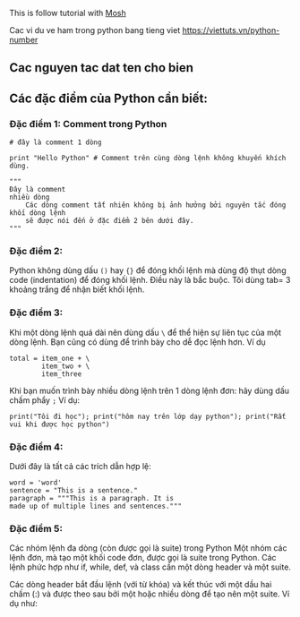 This is follow tutorial with [Mosh](https://www.youtube.com/watch?v=_uQrJ0TkZlc)

Cac vi du ve ham trong python bang tieng viet https://viettuts.vn/python-number

## Cac nguyen tac dat ten cho bien

## Các đặc điểm của Python cần biết:
### Đặc điểm 1: Comment trong Python
```
# đây là comment 1 dòng

print "Hello Python" # Comment trên cùng dòng lệnh không khuyến khích dùng.

"""
Đây là comment
nhiều dòng
    Các dòng comment tất nhiên không bị ảnh hưởng bởi nguyên tắc đóng khối dòng lệnh
    sẽ được nói đến ở đặc điểm 2 bên dưới đây.
"""
```

### Đặc điểm 2: 
Python không dùng dấu `()` hay `{}` để đóng khối lệnh mà dùng độ thụt dòng code 
(indentation) để đóng khối lệnh. Điều này là bắc buộc. Tôi dùng tab= 3 khoảng trắng 
để nhận biết khối lệnh.

### Đặc điểm 3:
Khi một dòng lệnh quá dài nên dùng dấu `\` để thể hiện sự liên tục của một dòng lệnh.
Bạn cũng có dùng để trình bày cho dễ đọc lệnh hơn.
Ví dụ
```
total = item_one + \
        item_two + \
        item_three
```
Khi bạn muốn trình bày nhiều dòng lệnh trên 1 dòng lệnh đơn: hãy dùng dấu chấm phẩy `;`
Ví dụ: 
```
print("Tôi đi học"); print("hôm nay trên lớp dạy python"); print("Rất vui khi được học python")
```

### Đặc điểm 4:
Dưới đây là tất cả các trích dẫn hợp lệ:
```
word = 'word'
sentence = "This is a sentence."
paragraph = """This is a paragraph. It is
made up of multiple lines and sentences."""
```


### Đặc điểm 5:
Các nhóm lệnh đa dòng (còn được gọi là suite) trong Python
Một nhóm các lệnh đơn, mà tạo một khối code đơn, được gọi là suite trong Python. 
Các lệnh phức hợp như if, while, def, và class cần một dòng header và một suite.
  
Các dòng header bắt đầu lệnh (với từ khóa) và kết thúc với một dầu hai chấm (:) 
và được theo sau bởi một hoặc nhiều dòng để tạo nên một suite. Ví dụ như:


